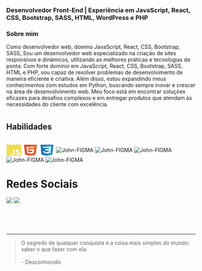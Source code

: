 ### Desenvolvedor Front-End | Experiência em JavaScript, React, CSS, Bootstrap, SASS, HTML, WordPress e PHP
###
###
<div> 

###
###

### Sobre mim
Como desenvolvedor web, domino JavaScript, React, CSS, Bootstrap, SASS, Sou um desenvolvedor web especializado na criação de sites responsivos e dinâmicos, utilizando as melhores práticas e tecnologias de ponta. Com forte domínio em JavaScript, React, CSS, Bootstrap, SASS, HTML e PHP, sou capaz de resolver problemas de desenvolvimento de maneira eficiente e criativa. Além disso, estou expandindo meus conhecimentos com estudos em Python, buscando sempre inovar e crescer na área de desenvolvimento web. Meu foco está em encontrar soluções eficazes para desafios complexos e em entregar produtos que atendam às necessidades do cliente com excelência.

 #
## Habilidades
<div style="display: inline_block"><br>
  <img align="center" alt="John-Js" height="30" width="40" src="https://raw.githubusercontent.com/devicons/devicon/master/icons/javascript/javascript-plain.svg"> 
  <img align="center" alt="John-HTML" height="30" width="40" src="https://raw.githubusercontent.com/devicons/devicon/master/icons/html5/html5-original.svg">
  <img align="center" alt="John-CSS" height="30" width="40" src="https://raw.githubusercontent.com/devicons/devicon/master/icons/css3/css3-original.svg"> 
   <img align="center" alt="John-FIGMA" height="30" width="40" src="https://cdn.jsdelivr.net/gh/devicons/devicon/icons/bootstrap/bootstrap-plain.svg" />
  <img align="center" alt="John-FIGMA" height="30" width="40" src="https://cdn.jsdelivr.net/gh/devicons/devicon/icons/figma/figma-original.svg">
  <img align="center" alt="John-FIGMA" height="30" width="40" src="https://cdn.jsdelivr.net/gh/devicons/devicon/icons/xd/xd-plain.svg">
  <img align="center" alt="John-FIGMA" height="30" width="40" src="https://cdn.jsdelivr.net/gh/devicons/devicon/icons/php/php-original.svg" />
  <img align="center" alt="John-FIGMA" height="30" width="40" src="https://cdn.jsdelivr.net/gh/devicons/devicon@latest/icons/react/react-original-wordmark.svg" />
          
          

  # 
  # Redes Sociais
  <a href = "mailto:timexlusion@gmail.com"><img src="https://img.shields.io/badge/-Gmail-%23333?style=for-the-badge&logo=gmail&logoColor=white" target="_blank"></a>
  <a href="https://www.linkedin.com/in/johnfrontdev" target="_blank"><img src="https://img.shields.io/badge/-LinkedIn-%230077B5?style=for-the-badge&logo=linkedin&logoColor=white" target="_blank"></a> 
</div>
 <br>
 <br>
 <br>
 <hr>
 <blockquote>O segredo de qualquer conquista é a coisa mais simples do mundo: saber o que fazer com ela.<br><br>- Desconhecido</blockquote>
 

 
</div>
